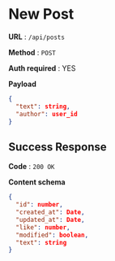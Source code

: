 # New Post

**URL** : `/api/posts`

**Method** : `POST`

**Auth required** : YES

**Payload**

```json
{
  "text": string,
  "author": user_id
}
```

## Success Response

**Code** : `200 OK`

**Content schema**

```json
{
  "id": number,
  "created_at": Date,
  "updated_at": Date,
  "like": number,
  "modified": boolean,
  "text": string
}
```
